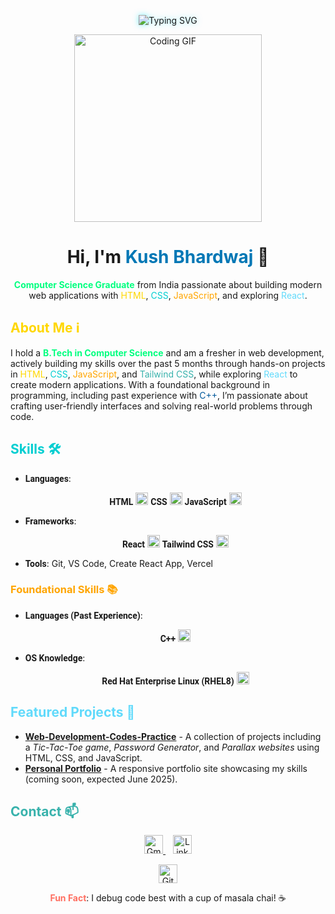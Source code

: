   <p align="center">
  <img src="https://readme-typing-svg.demolab.com?font=Google+Sans&size=35&pause=1000&color=00E5FF&background=19191900¢er=true&width=500&lines=Building+Interactive+Webapps" alt="Typing SVG" style="filter: drop-shadow(0 0 5px rgba(0, 229, 255, 0.5));"/>
</p>

<p align="center">
  <img src="https://media2.giphy.com/media/v1.Y2lkPTc5MGI3NjExdjVyZnV1ZjR0d2M2a2ZlNW5vMHkwbmswOHMyM3d5OTIxNjJ6d2M3MyZlcD12MV9pbnRlcm5hbF9naWZfYnlfaWQmY3Q9Zw/SWoSkN6DxTszqIKEqv/giphy.gif" alt="Coding GIF" width="300"/>
</p>

<h1 align="center">Hi, I'm <span style="color: #0077B5;">Kush Bhardwaj</span> 👋</h1>

<p align="center">
  <span style="color: #00FF7F;"><b>Computer Science Graduate</b></span> from India passionate about building modern web applications with <span style="color: #FFD700;">HTML</span>, <span style="color: #00CED1;">CSS</span>, <span style="color: #FFA500;">JavaScript</span>, and exploring <span style="color: #61DAFB;">React</span>.
</p>

## <span style="color: #FFD700;">About Me ℹ️</span>  
I hold a <span style="color: #00FF7F;"><b>B.Tech in Computer Science</b></span> and am a fresher in web development, actively building my skills over the past 5 months through hands-on projects in <span style="color: #FFD700;">HTML</span>, <span style="color: #00CED1;">CSS</span>, <span style="color: #FFA500;">JavaScript</span>, and <span style="color: #38B2AC;">Tailwind CSS</span>, while exploring <span style="color: #61DAFB;">React</span> to create modern applications. With a foundational background in programming, including past experience with <span style="color: #00599C;">C++</span>, I’m passionate about crafting user-friendly interfaces and solving real-world problems through code.

## <span style="color: #00CED1;">Skills 🛠️</span>  
- **<span style="font-family: 'Roboto', sans-serif;">Languages</span>**:  
  <p align="center">
    <b style="font-family: 'Roboto', sans-serif;">HTML</b> <img src="https://img.shields.io/badge/HTML-E34F26?logo=html5&logoColor=white" alt="HTML" height="20"/>  
    <b style="font-family: 'Roboto', sans-serif;">CSS</b> <img src="https://img.shields.io/badge/CSS-1572B6?logo=css3&logoColor=white" alt="CSS" height="20"/>  
    <b style="font-family: 'Roboto', sans-serif;">JavaScript</b> <img src="https://img.shields.io/badge/JavaScript-F7DF1E?logo=javascript&logoColor=black" alt="JavaScript" height="20"/>  
  </p>

- **<span style="font-family: 'Roboto', sans-serif;">Frameworks</span>**:  
  <p align="center">
    <b style="font-family: 'Roboto', sans-serif;">React</b> <img src="https://img.shields.io/badge/React-61DAFB?logo=react&logoColor=black" alt="React" height="20"/>  
    <b style="font-family: 'Roboto', sans-serif;">Tailwind CSS</b> <img src="https://img.shields.io/badge/Tailwind_CSS-38B2AC?logo=tailwind-css&logoColor=white" alt="Tailwind CSS" height="20"/>  
  </p>

- **<span style="font-family: 'Roboto', sans-serif;">Tools</span>**: Git, VS Code, Create React App, Vercel  

### <span style="color: #FFA500;">Foundational Skills 📚</span>  
- **<span style="font-family: 'Roboto', sans-serif;">Languages (Past Experience)</span>**:  
  <p align="center">
    <b style="font-family: 'Roboto', sans-serif;">C++</b> <img src="https://img.shields.io/badge/C++-00599C?logo=c%2B%2B&logoColor=white" alt="C++" height="20"/>  
  </p>

- **<span style="font-family: 'Roboto', sans-serif;">OS Knowledge</span>**:  
  <p align="center">
    <b style="font-family: 'Roboto', sans-serif;">Red Hat Enterprise Linux (RHEL8)</b> <img src="https://img.shields.io/badge/Red_Hat-EE0000?logo=redhat&logoColor=white" alt="Red Hat" height="20"/>  
  </p>

## <span style="color: #61DAFB;">Featured Projects 🚀</span>  
- **<b>[Web-Development-Codes-Practice](https://github.com/root-kush369/Web-Development-Codes-Practice)</b>** - A collection of projects including a *Tic-Tac-Toe game*, *Password Generator*, and *Parallax websites* using HTML, CSS, and JavaScript.  
- **<b>[Personal Portfolio](https://github.com/root-kush369/Portfolio)</b>** - A responsive portfolio site showcasing my skills (coming soon, expected June 2025).

## <span style="color: #38B2AC;">Contact 📫</span>  
<p align="center">
  <a href="mailto:5kushbhardwaj7@gmail.com">
    <img src="https://img.shields.io/badge/Gmail-D14836?logo=gmail&logoColor=white" alt="Gmail" height="30"/>
  </a>
    
  <a href="https://www.linkedin.com/in/kush-bhardwaj7/">
    <img src="https://img.shields.io/badge/LinkedIn-0077B5?logo=linkedin&logoColor=white" alt="LinkedIn" height="30"/>
  </a>
</p>

<p align="center">
  <a href="https://github.com/root-kush369"><img src="https://img.shields.io/github/followers/root-kush369?label=Follow%20Me&style=social" alt="GitHub Followers" height="30"/></a>
</p>

<p align="center">
  <b style="color: #FF6F61;">Fun Fact</b>: I debug code best with a cup of masala chai! ☕
</p>
